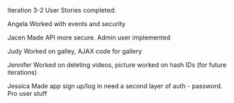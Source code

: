 Iteration 3-2 User Stories completed:

Angela      Worked with events and security

Jacen       Made API more secure. Admin user implemented

Judy        Worked on galley, AJAX code for gallery

Jennifer    Worked on deleting videos, picture worked on hash IDs (for future iterations)

Jessica    Made app sign up/log in need a second layer of auth - password. Pro user stuff